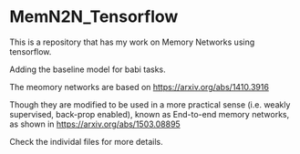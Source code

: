 # MemN2N_Tensorflow
This is a repository that has my work on Memory Networks using tensorflow.

Adding the baseline model for babi tasks.

The meomory networks are based on https://arxiv.org/abs/1410.3916

Though they are modified to be used in a more practical sense (i.e. weakly supervised, back-prop enabled), known as End-to-end memory networks, as shown in https://arxiv.org/abs/1503.08895

Check the individal files for more details.
